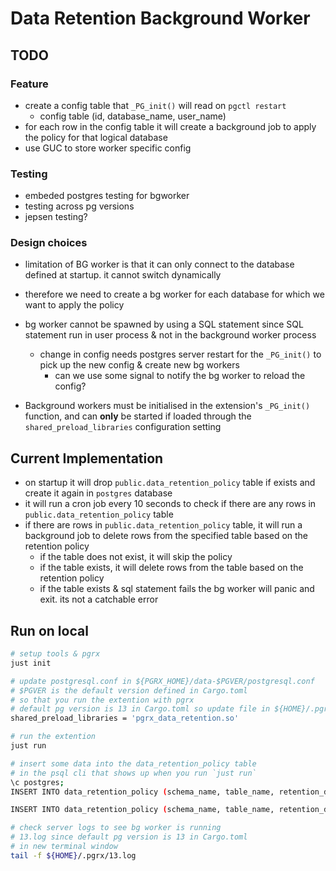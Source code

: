 # Data Retention Background Worker
## TODO
### Feature
- create a config table that `_PG_init()` will read on `pgctl restart`
  - config table (id, database_name, user_name)
- for each row in the config table it will create a background job to apply the policy for that logical database
- use GUC to store worker specific config

### Testing
- embeded postgres testing for bgworker
- testing across pg versions
- jepsen testing?

### Design choices
- limitation of BG worker is that it can only connect to the database defined at startup. it cannot switch dynamically
- therefore we need to create a bg worker for each database for which we want to apply the policy
- bg worker cannot be spawned by using a SQL statement since SQL statement run in user process & not in the background worker process
  - change in config needs postgres server restart for the `_PG_init()` to pick up the new config & create new bg workers
    - can we use some signal to notify the bg worker to reload the config?

- Background workers must be initialised in the extension's `_PG_init()` function, and can **only**
    be started if loaded through the `shared_preload_libraries` configuration setting

## Current Implementation
- on startup it will drop `public.data_retention_policy` table if exists and create it again in `postgres` database
- it will run a cron job every 10 seconds to check if there are any rows in `public.data_retention_policy` table
- if there are rows in `public.data_retention_policy` table, it will run a background job to delete rows from the specified table based on the retention policy
  - if the table does not exist, it will skip the policy
  - if the table exists, it will delete rows from the table based on the retention policy
  - if the table exists & sql statement fails the bg worker will panic and exit. its not a catchable error


## Run on local

```bash
# setup tools & pgrx
just init

# update postgresql.conf in ${PGRX_HOME}/data-$PGVER/postgresql.conf
# $PGVER is the default version defined in Cargo.toml
# so that you run the extention with pgrx
# default pg version is 13 in Cargo.toml so update file in ${HOME}/.pgrx/data-13/postgresql.conf
shared_preload_libraries = 'pgrx_data_retention.so'

# run the extention
just run

# insert some data into the data_retention_policy table
# in the psql cli that shows up when you run `just run`
\c postgres;
INSERT INTO data_retention_policy (schema_name, table_name, retention_days, timestamp_column_name, batch_size, cron_schedule) VALUES ('public', 'user_logs', 30, 'created_at', 1000, '0 0 * * *');

INSERT INTO data_retention_policy (schema_name, table_name, retention_days, timestamp_column_name, batch_size, cron_schedule) VALUES ('public', 'events', 90, 'created_at', 500, '0 0 * * *');

# check server logs to see bg worker is running
# 13.log since default pg version is 13 in Cargo.toml
# in new terminal window
tail -f ${HOME}/.pgrx/13.log
```
